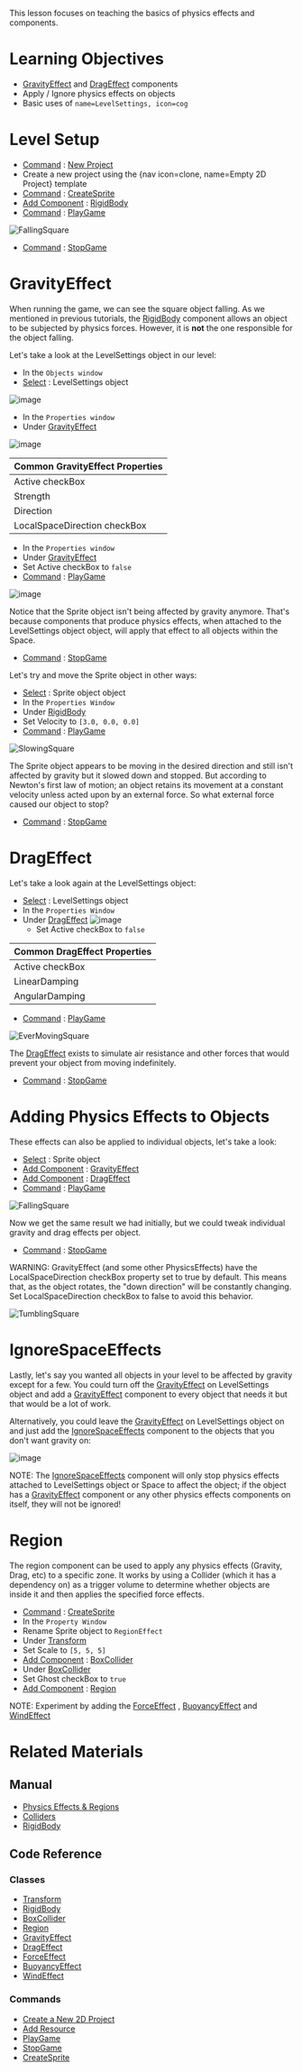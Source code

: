 This lesson focuses on teaching the basics of physics effects and components.

 # Learning Objectives

- [GravityEffect](https://github.com/zeroengineteam/ZeroDocs/blob/master/code_reference/class_reference/gravityeffect.markdown) and [DragEffect](https://github.com/zeroengineteam/ZeroDocs/blob/master/code_reference/class_reference/drageffect.markdown) components
- Apply / Ignore physics effects on objects
- Basic uses of `name=LevelSettings, icon=cog`

 # Level Setup
- [ Command](https://github.com/zeroengineteam/ZeroDocs/blob/master/zero_editor_documentation/zeromanual/editor/editorcommands/commands.markdown) : [ New Project](https://github.com/zeroengineteam/ZeroDocs/blob/master/code_reference/command_reference.markdown#newproject)
 - Create a new project using the {nav icon=clone, name=Empty 2D Project} template
- [ Command](https://github.com/zeroengineteam/ZeroDocs/blob/master/zero_editor_documentation/zeromanual/editor/editorcommands/commands.markdown) : [ CreateSprite](https://github.com/zeroengineteam/ZeroDocs/blob/master/code_reference/command_reference.markdown#createsprite)
 - [Add Component](https://github.com/zeroengineteam/ZeroDocs/blob/master/zero_editor_documentation/zeromanual/editor/addremovecomponent.markdown) : [RigidBody](https://github.com/zeroengineteam/ZeroDocs/blob/master/code_reference/class_reference/rigidbody.markdown)
- [ Command](https://github.com/zeroengineteam/ZeroDocs/blob/master/zero_editor_documentation/zeromanual/editor/editorcommands/commands.markdown) : [ PlayGame](https://github.com/zeroengineteam/ZeroDocs/blob/master/code_reference/command_reference.markdown#playgame)



![FallingSquare](https://media.githubusercontent.com/media/zeroengineteam/ZeroFiles/master/doc_files/46396.gif)


- [ Command](https://github.com/zeroengineteam/ZeroDocs/blob/master/zero_editor_documentation/zeromanual/editor/editorcommands/commands.markdown) : [ StopGame](https://github.com/zeroengineteam/ZeroDocs/blob/master/code_reference/command_reference.markdown#stopgame)

 # GravityEffect

When running the game, we can see the square object falling. As we mentioned in previous tutorials, the [RigidBody](https://github.com/zeroengineteam/ZeroDocs/blob/master/code_reference/class_reference/rigidbody.markdown) component allows an object to be subjected by physics forces. However, it is **not** the one responsible for the object falling.

Let's take a look at the LevelSettings object in our level:

- In the `Objects window`
 - [Select](https://github.com/zeroengineteam/ZeroDocs/blob/master/zero_editor_documentation/zeromanual/editor/editorcommands/selectobject.markdown) : LevelSettings object



![image](https://media.githubusercontent.com/media/zeroengineteam/ZeroFiles/master/doc_files/46967.png)


- In the `Properties window`
 - Under [GravityEffect](https://github.com/zeroengineteam/ZeroDocs/blob/master/code_reference/class_reference/gravityeffect.markdown)



![image](https://media.githubusercontent.com/media/zeroengineteam/ZeroFiles/master/doc_files/46968.png)


| Common GravityEffect Properties |
|------------|
| Active checkBox    | Whether this component applies force or not |
| Strength    | The magnitude of the force applied |
| Direction   | The direction which force is applied (normalized) |
|LocalSpaceDirection checkBox | Whether the specified direction is local (true) or global (false) |

- In the `Properties window`
 - Under [GravityEffect](https://github.com/zeroengineteam/ZeroDocs/blob/master/code_reference/class_reference/gravityeffect.markdown)
  - Set Active checkBox to `false`
- [ Command](https://github.com/zeroengineteam/ZeroDocs/blob/master/zero_editor_documentation/zeromanual/editor/editorcommands/commands.markdown) : [ PlayGame](https://github.com/zeroengineteam/ZeroDocs/blob/master/code_reference/command_reference.markdown#playgame)



![image](https://media.githubusercontent.com/media/zeroengineteam/ZeroFiles/master/doc_files/46414.png)


Notice that the Sprite object isn't being affected by gravity anymore. That's because components that produce physics effects, when attached to the LevelSettings object object, will apply that effect to all objects within the Space.

- [ Command](https://github.com/zeroengineteam/ZeroDocs/blob/master/zero_editor_documentation/zeromanual/editor/editorcommands/commands.markdown) : [ StopGame](https://github.com/zeroengineteam/ZeroDocs/blob/master/code_reference/command_reference.markdown#stopgame)

Let's try and move the Sprite object in other ways:

- [Select](https://github.com/zeroengineteam/ZeroDocs/blob/master/zero_editor_documentation/zeromanual/editor/editorcommands/selectobject.markdown) : Sprite object object
- In the `Properties Window`
 - Under [RigidBody](https://github.com/zeroengineteam/ZeroDocs/blob/master/code_reference/class_reference/rigidbody.markdown)
  - Set Velocity  to `[3.0, 0.0, 0.0]`
- [ Command](https://github.com/zeroengineteam/ZeroDocs/blob/master/zero_editor_documentation/zeromanual/editor/editorcommands/commands.markdown) : [ PlayGame](https://github.com/zeroengineteam/ZeroDocs/blob/master/code_reference/command_reference.markdown#playgame)



![SlowingSquare](https://media.githubusercontent.com/media/zeroengineteam/ZeroFiles/master/doc_files/46429.gif)


The Sprite object appears to be moving in the desired direction and still isn't affected by gravity but it slowed down and stopped. But according to Newton's first law of motion; an object retains its movement at a constant velocity unless acted upon by an external force. So what external force caused our object to stop?

- [ Command](https://github.com/zeroengineteam/ZeroDocs/blob/master/zero_editor_documentation/zeromanual/editor/editorcommands/commands.markdown) : [ StopGame](https://github.com/zeroengineteam/ZeroDocs/blob/master/code_reference/command_reference.markdown#stopgame)

 # DragEffect 

Let's take a look again at the LevelSettings object:

- [Select](https://github.com/zeroengineteam/ZeroDocs/blob/master/zero_editor_documentation/zeromanual/editor/editorcommands/selectobject.markdown) : LevelSettings object
- In the `Properties Window`
 - Under [DragEffect](https://github.com/zeroengineteam/ZeroDocs/blob/master/code_reference/class_reference/drageffect.markdown)
   ![image](https://media.githubusercontent.com/media/zeroengineteam/ZeroFiles/master/doc_files/46969.png)
   - Set Active checkBox to `false`

| Common DragEffect Properties |
|------------|
| Active checkBox  | Whether this component applies force or not |
| LinearDamping    | The amount of damping applied to the object's velocity |
| AngularDamping    | The amount of damping applied to the object's angular velocity |

- [ Command](https://github.com/zeroengineteam/ZeroDocs/blob/master/zero_editor_documentation/zeromanual/editor/editorcommands/commands.markdown) : [ PlayGame](https://github.com/zeroengineteam/ZeroDocs/blob/master/code_reference/command_reference.markdown#playgame)



![EverMovingSquare](https://media.githubusercontent.com/media/zeroengineteam/ZeroFiles/master/doc_files/46484.gif)


The [DragEffect](https://github.com/zeroengineteam/ZeroDocs/blob/master/code_reference/class_reference/drageffect.markdown)  exists to simulate air resistance and other forces that would prevent your object from moving indefinitely.

- [ Command](https://github.com/zeroengineteam/ZeroDocs/blob/master/zero_editor_documentation/zeromanual/editor/editorcommands/commands.markdown) : [ StopGame](https://github.com/zeroengineteam/ZeroDocs/blob/master/code_reference/command_reference.markdown#stopgame)

 # Adding Physics Effects to Objects

These effects can also be applied to individual objects, let's take a look:

- [Select](https://github.com/zeroengineteam/ZeroDocs/blob/master/zero_editor_documentation/zeromanual/editor/editorcommands/selectobject.markdown) : Sprite object
 - [Add Component](https://github.com/zeroengineteam/ZeroDocs/blob/master/zero_editor_documentation/zeromanual/editor/addremovecomponent.markdown) : [GravityEffect](https://github.com/zeroengineteam/ZeroDocs/blob/master/code_reference/class_reference/gravityeffect.markdown)
 - [Add Component](https://github.com/zeroengineteam/ZeroDocs/blob/master/zero_editor_documentation/zeromanual/editor/addremovecomponent.markdown) : [DragEffect](https://github.com/zeroengineteam/ZeroDocs/blob/master/code_reference/class_reference/drageffect.markdown)
- [ Command](https://github.com/zeroengineteam/ZeroDocs/blob/master/zero_editor_documentation/zeromanual/editor/editorcommands/commands.markdown) : [ PlayGame](https://github.com/zeroengineteam/ZeroDocs/blob/master/code_reference/command_reference.markdown#playgame)




![FallingSquare](https://media.githubusercontent.com/media/zeroengineteam/ZeroFiles/master/doc_files/46396.gif)


Now we get the same result we had initially, but we could tweak individual gravity and drag effects per object.

- [ Command](https://github.com/zeroengineteam/ZeroDocs/blob/master/zero_editor_documentation/zeromanual/editor/editorcommands/commands.markdown) : [ StopGame](https://github.com/zeroengineteam/ZeroDocs/blob/master/code_reference/command_reference.markdown#stopgame)

WARNING: GravityEffect (and some other PhysicsEffects) have the LocalSpaceDirection checkBox property set to true by default. This means that, as the object rotates, the "down direction" will be constantly changing. Set LocalSpaceDirection checkBox to false to avoid this behavior.


![TumblingSquare](https://media.githubusercontent.com/media/zeroengineteam/ZeroFiles/master/doc_files/46531.gif)


 # IgnoreSpaceEffects

Lastly, let's say you wanted all objects in your level to be affected by gravity except for a few. You could turn off the [GravityEffect](https://github.com/zeroengineteam/ZeroDocs/blob/master/code_reference/class_reference/gravityeffect.markdown) on LevelSettings object and add a [GravityEffect](https://github.com/zeroengineteam/ZeroDocs/blob/master/code_reference/class_reference/gravityeffect.markdown) component to every object that needs it but that would be a lot of work.

Alternatively, you could leave the [GravityEffect](https://github.com/zeroengineteam/ZeroDocs/blob/master/code_reference/class_reference/gravityeffect.markdown) on LevelSettings object on and just add the [IgnoreSpaceEffects](https://github.com/zeroengineteam/ZeroDocs/blob/master/code_reference/class_reference/ignorespaceeffects.markdown) component to the objects that you don't want gravity on:



![image](https://media.githubusercontent.com/media/zeroengineteam/ZeroFiles/master/doc_files/46970.png)


NOTE: The [IgnoreSpaceEffects](https://github.com/zeroengineteam/ZeroDocs/blob/master/code_reference/class_reference/ignorespaceeffects.markdown) component will only stop physics effects attached to LevelSettings object or Space to affect the object; if the object has a [GravityEffect](https://github.com/zeroengineteam/ZeroDocs/blob/master/code_reference/class_reference/gravityeffect.markdown) component or any other physics effects components on itself, they will not be ignored!

 #  Region

The region component can be used to apply any physics effects (Gravity, Drag, etc) to  a specific zone. It works by using a Collider (which it has a dependency on) as a trigger volume to determine whether objects are inside it and then applies the specified force effects.

- [Command](https://github.com/zeroengineteam/ZeroDocs/blob/master/zero_editor_documentation/zeromanual/editor/editorcommands/commands.markdown) : [CreateSprite](https://github.com/zeroengineteam/ZeroDocs/blob/master/code_reference/command_reference.markdown#createsprite)
- In the `Property Window`
 - Rename Sprite object to `RegionEffect`
 - Under [Transform](https://github.com/zeroengineteam/ZeroDocs/blob/master/code_reference/class_reference/transform.markdown)  
  - Set Scale  to `[5, 5, 5]`
 - [Add Component](https://github.com/zeroengineteam/ZeroDocs/blob/master/zero_editor_documentation/zeromanual/editor/addremovecomponent.markdown) : [BoxCollider](https://github.com/zeroengineteam/ZeroDocs/blob/master/code_reference/class_reference/boxcollider.markdown)
 - Under [BoxCollider](https://github.com/zeroengineteam/ZeroDocs/blob/master/code_reference/class_reference/boxcollider.markdown)
  - Set Ghost checkBox to `true`
 - [Add Component](https://github.com/zeroengineteam/ZeroDocs/blob/master/zero_editor_documentation/zeromanual/editor/addremovecomponent.markdown) : [Region](https://github.com/zeroengineteam/ZeroDocs/blob/master/code_reference/class_reference/region.markdown)


NOTE: Experiment by adding the [ForceEffect](https://github.com/zeroengineteam/ZeroDocs/blob/master/code_reference/class_reference/forceeffect.markdown) , [BuoyancyEffect](https://github.com/zeroengineteam/ZeroDocs/blob/master/code_reference/class_reference/buoyancyeffect.markdown) and [WindEffect](https://github.com/zeroengineteam/ZeroDocs/blob/master/code_reference/class_reference/windeffect.markdown)

 # Related Materials

 ## Manual
- [Physics Effects & Regions](https://github.com/zeroengineteam/ZeroDocs/blob/master/zero_editor_documentation/zeromanual/physics/physicseffectsandregions.markdown)
- [ Colliders ](https://github.com/zeroengineteam/ZeroDocs/blob/master/zero_editor_documentation/zeromanual/physics/colliders.markdown)
- [ RigidBody ](https://github.com/zeroengineteam/ZeroDocs/blob/master/zero_editor_documentation/zeromanual/physics/rigidbody.markdown)

 ## Code Reference
 ### Classes
- [Transform](https://github.com/zeroengineteam/ZeroDocs/blob/master/code_reference/class_reference/transform.markdown)
- [RigidBody](https://github.com/zeroengineteam/ZeroDocs/blob/master/code_reference/class_reference/rigidbody.markdown)
- [BoxCollider](https://github.com/zeroengineteam/ZeroDocs/blob/master/code_reference/class_reference/boxcollider.markdown)
- [Region](https://github.com/zeroengineteam/ZeroDocs/blob/master/code_reference/class_reference/region.markdown)
- [GravityEffect](https://github.com/zeroengineteam/ZeroDocs/blob/master/code_reference/class_reference/gravityeffect.markdown)
- [DragEffect](https://github.com/zeroengineteam/ZeroDocs/blob/master/code_reference/class_reference/drageffect.markdown)
- [ForceEffect](https://github.com/zeroengineteam/ZeroDocs/blob/master/code_reference/class_reference/forceeffect.markdown)
- [BuoyancyEffect](https://github.com/zeroengineteam/ZeroDocs/blob/master/code_reference/class_reference/buoyancyeffect.markdown)
- [WindEffect](https://github.com/zeroengineteam/ZeroDocs/blob/master/code_reference/class_reference/windeffect.markdown)

 ### Commands
- [Create a New 2D Project](https://github.com/zeroengineteam/ZeroDocs/blob/master/zero_editor_documentation/zeromanual/editor/editorcommands/launchernewproject.markdown)
- [ Add Resource](https://github.com/zeroengineteam/ZeroDocs/blob/master/zero_editor_documentation/zeromanual/editor/editorcommands/resourceadding.markdown)
- [ PlayGame](https://github.com/zeroengineteam/ZeroDocs/blob/master/code_reference/command_reference.markdown#playgame)
- [ StopGame](https://github.com/zeroengineteam/ZeroDocs/blob/master/code_reference/command_reference.markdown#stopgame)
- [CreateSprite](https://github.com/zeroengineteam/ZeroDocs/blob/master/code_reference/command_reference.markdown#createsprite) 

 